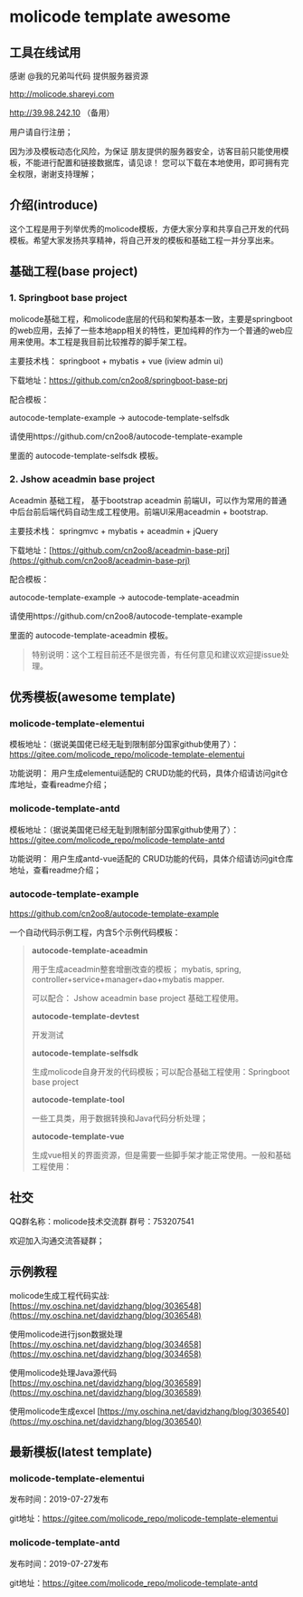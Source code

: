# molicode template awesome

## 工具在线试用
感谢 @我的兄弟叫代码 提供服务器资源

http://molicode.shareyi.com

http://39.98.242.10 （备用）

用户请自行注册；

因为涉及模板动态化风险，为保证 朋友提供的服务器安全，访客目前只能使用模板，不能进行配置和链接数据库，请见谅！ 您可以下载在本地使用，即可拥有完全权限，谢谢支持理解；


## 介绍(introduce)

这个工程是用于列举优秀的molicode模板，方便大家分享和共享自己开发的代码模板。希望大家发扬共享精神，将自己开发的模板和基础工程一并分享出来。



## 基础工程(base project)

### 1. Springboot base project

molicode基础工程，和molicode底层的代码和架构基本一致，主要是springboot的web应用，去掉了一些本地app相关的特性，更加纯粹的作为一个普通的web应用来使用。本工程是我目前比较推荐的脚手架工程。

主要技术栈： springboot + mybatis + vue (iview admin ui)

下载地址：<https://github.com/cn2oo8/springboot-base-prj>

配合模板：

autocode-template-example -> autocode-template-selfsdk

请使用https://github.com/cn2oo8/autocode-template-example

里面的 autocode-template-selfsdk 模板。

### 2. Jshow aceadmin base project

Aceadmin 基础工程， 基于bootstrap aceadmin 前端UI，可以作为常用的普通中后台前后端代码自动生成工程使用。前端UI采用aceadmin + bootstrap.

主要技术栈： springmvc + mybatis + aceadmin + jQuery

下载地址：[https://github.com/cn2oo8/aceadmin-base-prj](https://github.com/cn2oo8/aceadmin-base-prj)

配合模板：

autocode-template-example -> autocode-template-aceadmin

请使用https://github.com/cn2oo8/autocode-template-example

里面的 autocode-template-aceadmin 模板。

> 特别说明：这个工程目前还不是很完善，有任何意见和建议欢迎提issue处理。

## 优秀模板(awesome template)

### molicode-template-elementui

模板地址：（据说美国佬已经无耻到限制部分国家github使用了）：
https://gitee.com/molicode_repo/molicode-template-elementui

功能说明：
用户生成elementui适配的 CRUD功能的代码，具体介绍请访问git仓库地址，查看readme介绍；


### molicode-template-antd

模板地址：（据说美国佬已经无耻到限制部分国家github使用了）：
https://gitee.com/molicode_repo/molicode-template-antd

功能说明：
用户生成antd-vue适配的 CRUD功能的代码，具体介绍请访问git仓库地址，查看readme介绍；



###  autocode-template-example

https://github.com/cn2oo8/autocode-template-example

一个自动代码示例工程，内含5个示例代码模板：

> **autocode-template-aceadmin**
>
> 用于生成aceadmin整套增删改查的模板； mybatis, spring, controller+service+manager+dao+mybatis mapper.
>
> 可以配合： Jshow aceadmin base project 基础工程使用。
>
> **autocode-template-devtest**
>
> 开发测试
>
> **autocode-template-selfsdk**
>
> 生成molicode自身开发的代码模板；可以配合基础工程使用：Springboot base project
>
>
>
> **autocode-template-tool**
>
> 一些工具类，用于数据转换和Java代码分析处理；
>
> **autocode-template-vue**
>
> 生成vue相关的界面资源，但是需要一些脚手架才能正常使用。一般和基础工程使用：
>
>

## 社交

QQ群名称：molicode技术交流群 群号：753207541

欢迎加入沟通交流答疑群；

## 示例教程
molicode生成工程代码实战: [https://my.oschina.net/davidzhang/blog/3036548](https://my.oschina.net/davidzhang/blog/3036548)

使用molicode进行json数据处理 [https://my.oschina.net/davidzhang/blog/3034658](https://my.oschina.net/davidzhang/blog/3034658) 

使用molicode处理Java源代码 [https://my.oschina.net/davidzhang/blog/3036589](https://my.oschina.net/davidzhang/blog/3036589) 

使用molicode生成excel [https://my.oschina.net/davidzhang/blog/3036540](https://my.oschina.net/davidzhang/blog/3036540) 


## 最新模板(latest template)

### molicode-template-elementui
发布时间：2019-07-27发布

git地址：https://gitee.com/molicode_repo/molicode-template-elementui

### molicode-template-antd
发布时间：2019-07-27发布

git地址：https://gitee.com/molicode_repo/molicode-template-antd


